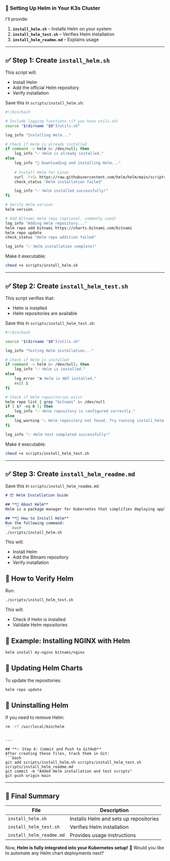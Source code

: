 ### **🚀 Setting Up Helm in Your K3s Cluster**  
I'll provide:
1. **`install_helm.sh`** – Installs Helm on your system  
2. **`install_helm_test.sh`** – Verifies Helm installation  
3. **`install_helm_readme.md`** – Explains usage  

---

## **✅ Step 1: Create `install_helm.sh`**
This script will:
- Install Helm  
- Add the official Helm repository  
- Verify installation  

Save this in `scripts/install_helm.sh`:
```bash
#!/bin/bash

# Include logging functions (if you have utils.sh)
source "$(dirname "$0")/utils.sh"

log_info "Installing Helm..."

# Check if Helm is already installed
if command -v helm &> /dev/null; then
    log_info "✅ Helm is already installed."
else
    log_info "🔄 Downloading and installing Helm..."
    
    # Install Helm for Linux
    curl -fsSL https://raw.githubusercontent.com/helm/helm/main/scripts/get-helm-3 | bash
    check_status "Helm installation failed"

    log_info "✅ Helm installed successfully!"
fi

# Verify Helm version
helm version

# Add Bitnami Helm repo (optional, commonly used)
log_info "Adding Helm repository..."
helm repo add bitnami https://charts.bitnami.com/bitnami
helm repo update
check_status "Helm repo addition failed"

log_info "✅ Helm installation complete!"
```

Make it executable:
```bash
chmod +x scripts/install_helm.sh
```

---

## **✅ Step 2: Create `install_helm_test.sh`**
This script verifies that:
- Helm is installed  
- Helm repositories are available  

Save this in `scripts/install_helm_test.sh`:
```bash
#!/bin/bash

source "$(dirname "$0")/utils.sh"

log_info "Testing Helm installation..."

# Check if Helm is installed
if command -v helm &> /dev/null; then
    log_info "✅ Helm is installed."
else
    log_error "❌ Helm is NOT installed."
    exit 1
fi

# Check if Helm repositories exist
helm repo list | grep "bitnami" &> /dev/null
if [ $? -eq 0 ]; then
    log_info "✅ Helm repository is configured correctly."
else
    log_warning "⚠️ Helm repository not found. Try running install_helm.sh again."
fi

log_info "✅ Helm test completed successfully!"
```

Make it executable:
```bash
chmod +x scripts/install_helm_test.sh
```

---

## **✅ Step 3: Create `install_helm_readme.md`**
Save this in `scripts/install_helm_readme.md`:
```md
# 📦 Helm Installation Guide

## **🔹 About Helm**
Helm is a package manager for Kubernetes that simplifies deploying applications.

## **🔹 How to Install Helm**
Run the following command:
```bash
./scripts/install_helm.sh
```

This will:
- Install Helm
- Add the Bitnami repository
- Verify installation

## **🔹 How to Verify Helm**
Run:
```bash
./scripts/install_helm_test.sh
```
This will:
- Check if Helm is installed
- Validate Helm repositories

## **🔹 Example: Installing NGINX with Helm**
```bash
helm install my-nginx bitnami/nginx
```

## **🔹 Updating Helm Charts**
To update the repositories:
```bash
helm repo update
```

## **🔹 Uninstalling Helm**
If you need to remove Helm:
```bash
rm -rf /usr/local/bin/helm
```
```

---

## **✅ Step 4: Commit and Push to GitHub**
After creating these files, track them in Git:
```bash
git add scripts/install_helm.sh scripts/install_helm_test.sh scripts/install_helm_readme.md
git commit -m "Added Helm installation and test scripts"
git push origin main
```

---

## **🚀 Final Summary**
| File | Description |
|------|-------------|
| `install_helm.sh` | Installs Helm and sets up repositories |
| `install_helm_test.sh` | Verifies Helm installation |
| `install_helm_readme.md` | Provides usage instructions |

Now, **Helm is fully integrated into your Kubernetes setup!** 🚀 Would you like to automate any Helm chart deployments next?